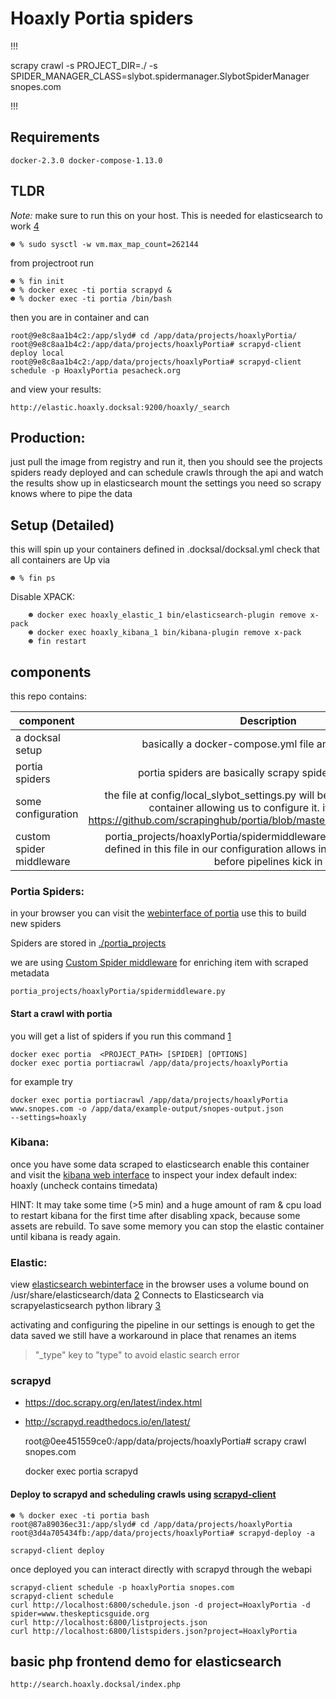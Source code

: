 # Hoaxly Portia spiders


!!!


scrapy crawl -s PROJECT_DIR=./ -s SPIDER_MANAGER_CLASS=slybot.spidermanager.SlybotSpiderManager snopes.com


!!!

## Requirements

    docker-2.3.0 docker-compose-1.13.0


## TLDR

_Note:_ make sure to run this on your host.
This is needed for elasticsearch to work [4]

    ☻ % sudo sysctl -w vm.max_map_count=262144

from projectroot run

    ☻ % fin init
    ☻ % docker exec -ti portia scrapyd &
    ☻ % docker exec -ti portia /bin/bash

then you are in container and can

    root@9e8c8aa1b4c2:/app/slyd# cd /app/data/projects/hoaxlyPortia/
    root@9e8c8aa1b4c2:/app/data/projects/hoaxlyPortia# scrapyd-client deploy local
    root@9e8c8aa1b4c2:/app/data/projects/hoaxlyPortia# scrapyd-client schedule -p HoaxlyPortia pesacheck.org

and view your results:

    http://elastic.hoaxly.docksal:9200/hoaxly/_search


## Production:

just pull the image from registry and run it, then you should see the projects spiders ready deployed and can schedule crawls through the api and watch the results show up in elasticsearch
mount the settings you need so scrapy knows where to pipe the data

## Setup (Detailed)

this will spin up your containers defined in .docksal/docksal.yml
check that all containers are Up via


    ☻ % fin ps

Disable XPACK:

```
    ☻ docker exec hoaxly_elastic_1 bin/elasticsearch-plugin remove x-pack
    ☻ docker exec hoaxly_kibana_1 bin/kibana-plugin remove x-pack
    ☻ fin restart     
```



## components
this repo contains:


|     component    | Description           |
| ------------- |:-------------:|
| a docksal setup      | basically a docker-compose.yml file and an init script|
| portia spiders       | portia spiders are basically scrapy spiders with bells on      |
| some configuration   | the file at config/local_slybot_settings.py will be mounted in the portia container allowing us to configure it. it is loaded by https://github.com/scrapinghub/portia/blob/master/slybot/slybot/settings.py      |  
|custom spider middleware|portia_projects/hoaxlyPortia/spidermiddleware.py registering classes defined in this file in our configuration allows interacting with the data before pipelines kick in|



### Portia Spiders:

in your browser you can visit the [webinterface of portia](http://hoaxly.docksal:9001/#/projects) use this to build new spiders

Spiders are stored in [./portia_projects](./portia_projects)

we are using [Custom Spider middleware](https://doc.scrapy.org/en/latest/topics/spider-middleware.html#scrapy.spidermiddlewares.SpiderMiddleware.process_spider_output) for enriching item with scraped metadata

    portia_projects/hoaxlyPortia/spidermiddleware.py




#### Start a crawl with portia


you will get a list of spiders if you run this command [1]

    docker exec portia  <PROJECT_PATH> [SPIDER] [OPTIONS]
    docker exec portia portiacrawl /app/data/projects/hoaxlyPortia

for example try

    docker exec portia portiacrawl /app/data/projects/hoaxlyPortia www.snopes.com -o /app/data/example-output/snopes-output.json
    --settings=hoaxly
[1]: http://portia.readthedocs.io/en/latest/spiders.html#running-a-spider

### Kibana:

once you have some data scraped to elasticsearch enable this container and visit the [kibana web interface](http://localhost:5601) to inspect your index
default index: hoaxly
(uncheck contains timedata)

HINT: It may take some time (>5 min) and a huge amount of ram & cpu load to
restart kibana for the first time after disabling xpack, because some assets are
rebuild. To save some memory you can stop the elastic container until kibana is
ready again.


### Elastic:

view [elasticsearch webinterface](http://localhost:9200/) in the browser
uses a volume bound on /usr/share/elasticsearch/data [2]
Connects to Elasticsearch via scrapyelasticsearch python library [3]

activating and configuring the pipeline in our settings is enough to get the data saved
we still have a workaround in place that renames an items
> "\_type" key to "type"
to avoid elastic search error




[2]: https://www.elastic.co/guide/en/elasticsearch/reference/current/docker.html#docker-cli-run-prod-mode
[3]: https://github.com/suraj-arya/scrapy-elasticsearch
[4]: https://www.elastic.co/guide/en/elasticsearch/reference/current/vm-max-map-count.html


### scrapyd

- https://doc.scrapy.org/en/latest/index.html
- http://scrapyd.readthedocs.io/en/latest/

    root@0ee451559ce0:/app/data/projects/hoaxlyPortia# scrapy crawl snopes.com

    docker exec portia scrapyd


#### Deploy to scrapyd and scheduling crawls using [scrapyd-client](https://github.com/scrapy/scrapyd-client)

    ☻ % docker exec -ti portia bash
    root@87a89036ec31:/app/slyd# cd /app/data/projects/hoaxlyPortia
    root@3d4a705434fb:/app/data/projects/hoaxlyPortia# scrapyd-deploy -a

    scrapyd-client deploy

once deployed you can interact directly with scrapyd through the webapi

    scrapyd-client schedule -p hoaxlyPortia snopes.com
    scrapyd-client schedule
    curl http://localhost:6800/schedule.json -d project=HoaxlyPortia -d spider=www.theskepticsguide.org
    curl http://localhost:6800/listprojects.json
    curl http://localhost:6800/listspiders.json?project=HoaxlyPortia


## basic php frontend demo for elasticsearch

    http://search.hoaxly.docksal/index.php
